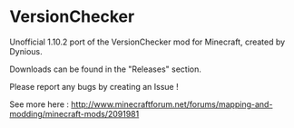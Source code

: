 # VersionChecker

Unofficial 1.10.2 port of the VersionChecker mod for Minecraft, created by Dynious.

Downloads can be found in the "Releases" section.

Please report any bugs by creating an Issue !

See more here : http://www.minecraftforum.net/forums/mapping-and-modding/minecraft-mods/2091981
